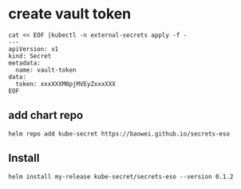 # create vault token
```
cat << EOF |kubectl -n external-secrets apply -f -
---
apiVersion: v1
kind: Secret
metadata:
  name: vault-token
data:
  token: xxxXXXM0pjMVEyZxxxXXX
EOF
```

## add chart repo
```
helm repo add kube-secret https://baowei.github.io/secrets-eso
```

## Install
```
helm install my-release kube-secret/secrets-eso --version 0.1.2
```
